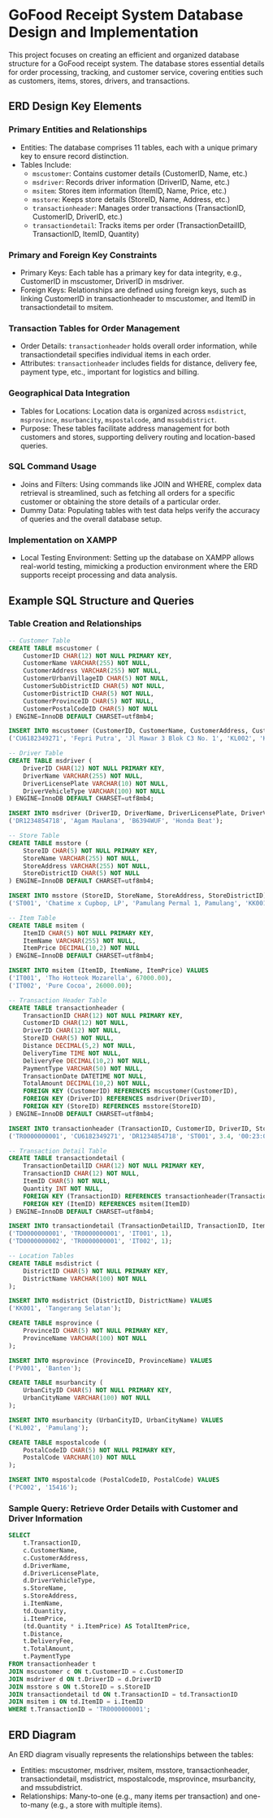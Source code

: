 # GoFood Receipt System Database Design and Implementation
This project focuses on creating an efficient and organized database structure for a GoFood receipt system. 
The database stores essential details for order processing, tracking, and customer service, covering entities such as customers, items, stores, drivers, and transactions.

## ERD Design Key Elements
### Primary Entities and Relationships
- Entities: The database comprises 11 tables, each with a unique primary key to ensure record distinction.
- Tables Include:
  - `mscustomer`: Contains customer details (CustomerID, Name, etc.)
  - `msdriver`: Records driver information (DriverID, Name, etc.)
  - `msitem`: Stores item information (ItemID, Name, Price, etc.)
  - `msstore`: Keeps store details (StoreID, Name, Address, etc.)
  - `transactionheader`: Manages order transactions (TransactionID, CustomerID, DriverID, etc.)
  - `transactiondetail`: Tracks items per order (TransactionDetailID, TransactionID, ItemID, Quantity)

### Primary and Foreign Key Constraints
- Primary Keys: Each table has a primary key for data integrity, e.g., CustomerID in mscustomer, DriverID in msdriver.
- Foreign Keys: Relationships are defined using foreign keys, such as linking CustomerID in transactionheader to mscustomer, and ItemID in transactiondetail to msitem.

### Transaction Tables for Order Management
- Order Details:
`transactionheader` holds overall order information, while transactiondetail specifies individual items in each order.
- Attributes:
`transactionheader` includes fields for distance, delivery fee, payment type, etc., important for logistics and billing.

###  Geographical Data Integration
- Tables for Locations:
Location data is organized across `msdistrict`, `msprovince`, `msurbancity`, `mspostalcode`, and `mssubdistrict`.
- Purpose:
These tables facilitate address management for both customers and stores, supporting delivery routing and location-based queries.

### SQL Command Usage
- Joins and Filters:
Using commands like JOIN and WHERE, complex data retrieval is streamlined, such as fetching all orders for a specific customer or obtaining the store details of a particular order.
- Dummy Data:
Populating tables with test data helps verify the accuracy of queries and the overall database setup.

### Implementation on XAMPP
- Local Testing Environment:
Setting up the database on XAMPP allows real-world testing, mimicking a production environment where the ERD supports receipt processing and data analysis.

## Example SQL Structure and Queries
### Table Creation and Relationships
``` sql
-- Customer Table
CREATE TABLE mscustomer (
    CustomerID CHAR(12) NOT NULL PRIMARY KEY,
    CustomerName VARCHAR(255) NOT NULL,
    CustomerAddress VARCHAR(255) NOT NULL,
    CustomerUrbanVillageID CHAR(5) NOT NULL,
    CustomerSubDistrictID CHAR(5) NOT NULL,
    CustomerDistrictID CHAR(5) NOT NULL,
    CustomerProvinceID CHAR(5) NOT NULL,
    CustomerPostalCodeID CHAR(5) NOT NULL
) ENGINE=InnoDB DEFAULT CHARSET=utf8mb4;

INSERT INTO mscustomer (CustomerID, CustomerName, CustomerAddress, CustomerUrbanVillageID, CustomerSubDistrictID, CustomerDistrictID, CustomerProvinceID, CustomerPostalCodeID) VALUES
('CU6182349271', 'Fepri Putra', 'Jl Mawar 3 Blok C3 No. 1', 'KL002', 'KC001', 'KK001', 'PV001', 'PC002');
```
``` sql
-- Driver Table
CREATE TABLE msdriver (
    DriverID CHAR(12) NOT NULL PRIMARY KEY,
    DriverName VARCHAR(255) NOT NULL,
    DriverLicensePlate VARCHAR(10) NOT NULL,
    DriverVehicleType VARCHAR(100) NOT NULL
) ENGINE=InnoDB DEFAULT CHARSET=utf8mb4;

INSERT INTO msdriver (DriverID, DriverName, DriverLicensePlate, DriverVehicleType) VALUES
('DR1234854718', 'Agam Maulana', 'B6394WUF', 'Honda Beat');
```
```sql
-- Store Table
CREATE TABLE msstore (
    StoreID CHAR(5) NOT NULL PRIMARY KEY,
    StoreName VARCHAR(255) NOT NULL,
    StoreAddress VARCHAR(255) NOT NULL,
    StoreDistrictID CHAR(5) NOT NULL
) ENGINE=InnoDB DEFAULT CHARSET=utf8mb4;

INSERT INTO msstore (StoreID, StoreName, StoreAddress, StoreDistrictID) VALUES
('ST001', 'Chatime x Cupbop, LP', 'Pamulang Permal 1, Pamulang', 'KK001');
```
```sql
-- Item Table
CREATE TABLE msitem (
    ItemID CHAR(5) NOT NULL PRIMARY KEY,
    ItemName VARCHAR(255) NOT NULL,
    ItemPrice DECIMAL(10,2) NOT NULL
) ENGINE=InnoDB DEFAULT CHARSET=utf8mb4;

INSERT INTO msitem (ItemID, ItemName, ItemPrice) VALUES
('IT001', 'Tho Hotteok Mozarella', 67000.00),
('IT002', 'Pure Cocoa', 26000.00);
```
```sql
-- Transaction Header Table
CREATE TABLE transactionheader (
    TransactionID CHAR(12) NOT NULL PRIMARY KEY,
    CustomerID CHAR(12) NOT NULL,
    DriverID CHAR(12) NOT NULL,
    StoreID CHAR(5) NOT NULL,
    Distance DECIMAL(5,2) NOT NULL,
    DeliveryTime TIME NOT NULL,
    DeliveryFee DECIMAL(10,2) NOT NULL,
    PaymentType VARCHAR(50) NOT NULL,
    TransactionDate DATETIME NOT NULL,
    TotalAmount DECIMAL(10,2) NOT NULL,
    FOREIGN KEY (CustomerID) REFERENCES mscustomer(CustomerID),
    FOREIGN KEY (DriverID) REFERENCES msdriver(DriverID),
    FOREIGN KEY (StoreID) REFERENCES msstore(StoreID)
) ENGINE=InnoDB DEFAULT CHARSET=utf8mb4;

INSERT INTO transactionheader (TransactionID, CustomerID, DriverID, StoreID, Distance, DeliveryTime, DeliveryFee, PaymentType, TransactionDate, TotalAmount) VALUES
('TR0000000001', 'CU6182349271', 'DR1234854718', 'ST001', 3.4, '00:23:00', 13000.00, 'GoPay', '2023-11-10 17:43:00', 115000.00);
```
```sql
-- Transaction Detail Table
CREATE TABLE transactiondetail (
    TransactionDetailID CHAR(12) NOT NULL PRIMARY KEY,
    TransactionID CHAR(12) NOT NULL,
    ItemID CHAR(5) NOT NULL,
    Quantity INT NOT NULL,
    FOREIGN KEY (TransactionID) REFERENCES transactionheader(TransactionID),
    FOREIGN KEY (ItemID) REFERENCES msitem(ItemID)
) ENGINE=InnoDB DEFAULT CHARSET=utf8mb4;

INSERT INTO transactiondetail (TransactionDetailID, TransactionID, ItemID, Quantity) VALUES
('TD0000000001', 'TR0000000001', 'IT001', 1),
('TD0000000002', 'TR0000000001', 'IT002', 1);
```
```sql
-- Location Tables
CREATE TABLE msdistrict (
    DistrictID CHAR(5) NOT NULL PRIMARY KEY,
    DistrictName VARCHAR(100) NOT NULL
);

INSERT INTO msdistrict (DistrictID, DistrictName) VALUES
('KK001', 'Tangerang Selatan');

CREATE TABLE msprovince (
    ProvinceID CHAR(5) NOT NULL PRIMARY KEY,
    ProvinceName VARCHAR(100) NOT NULL
);

INSERT INTO msprovince (ProvinceID, ProvinceName) VALUES
('PV001', 'Banten');

CREATE TABLE msurbancity (
    UrbanCityID CHAR(5) NOT NULL PRIMARY KEY,
    UrbanCityName VARCHAR(100) NOT NULL
);

INSERT INTO msurbancity (UrbanCityID, UrbanCityName) VALUES
('KL002', 'Pamulang');

CREATE TABLE mspostalcode (
    PostalCodeID CHAR(5) NOT NULL PRIMARY KEY,
    PostalCode VARCHAR(10) NOT NULL
);

INSERT INTO mspostalcode (PostalCodeID, PostalCode) VALUES
('PC002', '15416');
```

### Sample Query: Retrieve Order Details with Customer and Driver Information
``` sql 
SELECT 
    t.TransactionID,
    c.CustomerName,
    c.CustomerAddress,
    d.DriverName,
    d.DriverLicensePlate,
    d.DriverVehicleType,
    s.StoreName,
    s.StoreAddress,
    i.ItemName,
    td.Quantity,
    i.ItemPrice,
    (td.Quantity * i.ItemPrice) AS TotalItemPrice,
    t.Distance,
    t.DeliveryFee,
    t.TotalAmount,
    t.PaymentType
FROM transactionheader t
JOIN mscustomer c ON t.CustomerID = c.CustomerID
JOIN msdriver d ON t.DriverID = d.DriverID
JOIN msstore s ON t.StoreID = s.StoreID
JOIN transactiondetail td ON t.TransactionID = td.TransactionID
JOIN msitem i ON td.ItemID = i.ItemID
WHERE t.TransactionID = 'TR0000000001';
```

## ERD Diagram
An ERD diagram visually represents the relationships between the tables:
- Entities: mscustomer, msdriver, msitem, msstore, transactionheader, transactiondetail, msdistrict, mspostalcode, msprovince, msurbancity, and mssubdistrict.
- Relationships: Many-to-one (e.g., many items per transaction) and one-to-many (e.g., a store with multiple items).
